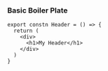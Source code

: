 ### Basic Boiler Plate
```React
export constn Header = () => {
  return (
    <div>
      <h1>My Header</h1>
    </div>
  )
}
```
